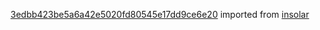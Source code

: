 [3edbb423be5a6a42e5020fd80545e17dd9ce6e20](https://github.com/insolar/insolar/commit/3edbb423be5a6a42e5020fd80545e17dd9ce6e20) imported from [insolar](https://github.com/insolar/insolar)
